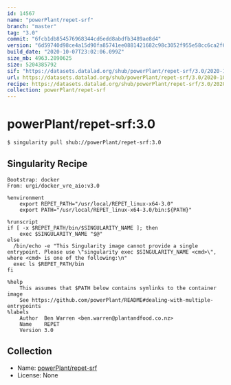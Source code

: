 ```yaml
---
id: 14567
name: "powerPlant/repet-srf"
branch: "master"
tag: "3.0"
commit: "6fcb1db854576968344cd6edd8abdfb3489ae8d4"
version: "6d59740d98ce4a15d90fa85741ee0881421682c98c3052f955e58cc6ca2f6c32"
build_date: "2020-10-07T23:02:06.099Z"
size_mb: 4963.2890625
size: 5204385792
sif: "https://datasets.datalad.org/shub/powerPlant/repet-srf/3.0/2020-10-07-6fcb1db8-6d59740d/6d59740d98ce4a15d90fa85741ee0881421682c98c3052f955e58cc6ca2f6c32.sif"
url: https://datasets.datalad.org/shub/powerPlant/repet-srf/3.0/2020-10-07-6fcb1db8-6d59740d/
recipe: https://datasets.datalad.org/shub/powerPlant/repet-srf/3.0/2020-10-07-6fcb1db8-6d59740d/Singularity
collection: powerPlant/repet-srf
---
```


# powerPlant/repet-srf:3.0

```bash
$ singularity pull shub://powerPlant/repet-srf:3.0
```

## Singularity Recipe

```singularity
Bootstrap: docker
From: urgi/docker_vre_aio:v3.0

%environment
    export REPET_PATH="/usr/local/REPET_linux-x64-3.0"
    export PATH="/usr/local/REPET_linux-x64-3.0/bin:${PATH}"

%runscript
if [ -x $REPET_PATH/bin/$SINGULARITY_NAME ]; then
    exec $SINGULARITY_NAME "$@"
else
  /bin/echo -e "This Singularity image cannot provide a single entrypoint. Please use \"singularity exec $SINGULARITY_NAME <cmd>\", where <cmd> is one of the following:\n"
  exec ls $REPET_PATH/bin
fi

%help
    This assumes that $PATH below contains symlinks to the container image
    See https://github.com/powerPlant/README#dealing-with-multiple-entrypoints
%labels
    Author	Ben Warren <ben.warren@plantandfood.co.nz>
    Name	REPET
    Version	3.0
```

## Collection

 - Name: [powerPlant/repet-srf](https://github.com/powerPlant/repet-srf)
 - License: None

